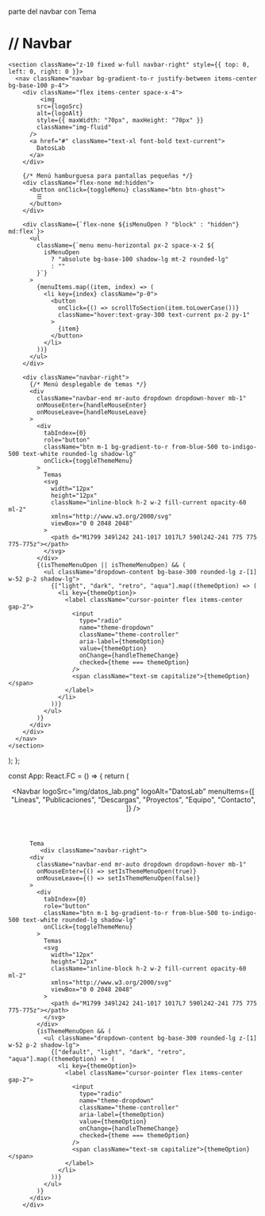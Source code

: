 parte del navbar con Tema

#    // Navbar
    <section className="z-10 fixed w-full navbar-right" style={{ top: 0, left: 0, right: 0 }}>
      <nav className="navbar bg-gradient-to-r justify-between items-center bg-base-100 p-4">
        <div className="flex items-center space-x-4">
             <img
            src={logoSrc}
            alt={logoAlt}
            style={{ maxWidth: "70px", maxHeight: "70px" }}
            className="img-fluid"
          />
          <a href="#" className="text-xl font-bold text-current">
            DatosLab
          </a>
        </div>

        {/* Menú hamburguesa para pantallas pequeñas */}
        <div className="flex-none md:hidden">
          <button onClick={toggleMenu} className="btn btn-ghost">
            ☰
          </button>
        </div>

        <div className={`flex-none ${isMenuOpen ? "block" : "hidden"} md:flex`}>
          <ul
            className={`menu menu-horizontal px-2 space-x-2 ${
              isMenuOpen
                ? "absolute bg-base-100 shadow-lg mt-2 rounded-lg"
                : ""
            }`}
          >
            {menuItems.map((item, index) => (
              <li key={index} className="p-0">
                <button
                  onClick={() => scrollToSection(item.toLowerCase())}
                  className="hover:text-gray-300 text-current px-2 py-1"
                >
                  {item}
                </button>
              </li>
            ))}
          </ul>
        </div>

        <div className="navbar-right">
          {/* Menú desplegable de temas */}
          <div
            className="navbar-end mr-auto dropdown dropdown-hover mb-1"
            onMouseEnter={handleMouseEnter}
            onMouseLeave={handleMouseLeave}
          >
            <div
              tabIndex={0}
              role="button"
              className="btn m-1 bg-gradient-to-r from-blue-500 to-indigo-500 text-white rounded-lg shadow-lg"
              onClick={toggleThemeMenu}
            >
              Temas
              <svg
                width="12px"
                height="12px"
                className="inline-block h-2 w-2 fill-current opacity-60 ml-2"
                xmlns="http://www.w3.org/2000/svg"
                viewBox="0 0 2048 2048"
              >
                <path d="M1799 349l242 241-1017 1017L7 590l242-241 775 775 775-775z"></path>
              </svg>
            </div>
            {(isThemeMenuOpen || isThemeMenuOpen) && (
              <ul className="dropdown-content bg-base-300 rounded-lg z-[1] w-52 p-2 shadow-lg">
                {["light", "dark", "retro", "aqua"].map((themeOption) => (
                  <li key={themeOption}>
                    <label className="cursor-pointer flex items-center gap-2">
                      <input
                        type="radio"
                        name="theme-dropdown"
                        className="theme-controller"
                        aria-label={themeOption}
                        value={themeOption}
                        onChange={handleThemeChange}
                        checked={theme === themeOption}
                      />
                      <span className="text-sm capitalize">{themeOption}</span>
                    </label>
                  </li>
                ))}
              </ul>
            )}
          </div>
        </div>
      </nav>
    </section>
  );
};

const App: React.FC = () => {
  return (
    <div>
      <header>
        <Navbar
          logoSrc="img/datos_lab.png" 
          logoAlt="DatosLab"
          menuItems={[
            "Líneas",
            "Publicaciones",
            "Descargas",
            "Proyectos",
            "Equipo",
            "Contacto",
          ]}
        />
      </header>
      
          Tema
             <div className="navbar-right">
          <div
            className="navbar-end mr-auto dropdown dropdown-hover mb-1"
            onMouseEnter={() => setIsThemeMenuOpen(true)}
            onMouseLeave={() => setIsThemeMenuOpen(false)}
          >
            <div
              tabIndex={0}
              role="button"
              className="btn m-1 bg-gradient-to-r from-blue-500 to-indigo-500 text-white rounded-lg shadow-lg"
              onClick={toggleThemeMenu}
            >
              Temas
              <svg
                width="12px"
                height="12px"
                className="inline-block h-2 w-2 fill-current opacity-60 ml-2"
                xmlns="http://www.w3.org/2000/svg"
                viewBox="0 0 2048 2048"
              >
                <path d="M1799 349l242 241-1017 1017L7 590l242-241 775 775 775-775z"></path>
              </svg>
            </div>
            {isThemeMenuOpen && (
              <ul className="dropdown-content bg-base-300 rounded-lg z-[1] w-52 p-2 shadow-lg">
                {["default", "light", "dark", "retro", "aqua"].map((themeOption) => (
                  <li key={themeOption}>
                    <label className="cursor-pointer flex items-center gap-2">
                      <input
                        type="radio"
                        name="theme-dropdown"
                        className="theme-controller"
                        aria-label={themeOption}
                        value={themeOption}
                        onChange={handleThemeChange}
                        checked={theme === themeOption}
                      />
                      <span className="text-sm capitalize">{themeOption}</span>
                    </label>
                  </li>
                ))}
              </ul>
            )}
          </div>
        </div>